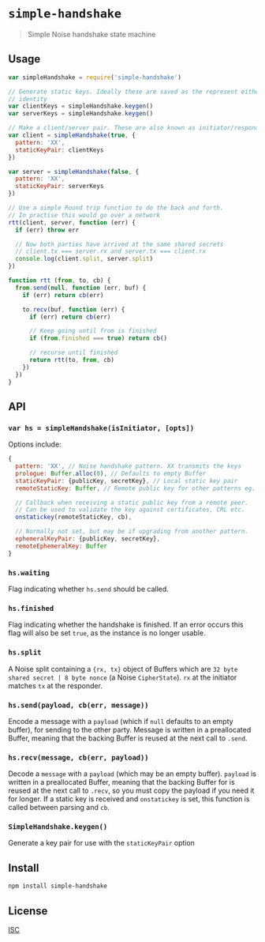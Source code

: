 # `simple-handshake`

> Simple Noise handshake state machine

## Usage

```js
var simpleHandshake = require('simple-handshake')

// Generate static keys. Ideally these are saved as the represent either party's
// identity
var clientKeys = simpleHandshake.keygen()
var serverKeys = simpleHandshake.keygen()

// Make a client/server pair. These are also known as initiator/responder
var client = simpleHandshake(true, {
  pattern: 'XX',
  staticKeyPair: clientKeys
})

var server = simpleHandshake(false, {
  pattern: 'XX',
  staticKeyPair: serverKeys
})

// Use a simple Round trip function to do the back and forth.
// In practise this would go over a network
rtt(client, server, function (err) {
  if (err) throw err

  // Now both parties have arrived at the same shared secrets
  // client.tx === server.rx and server.tx === client.rx
  console.log(client.split, server.split)
})

function rtt (from, to, cb) {
  from.send(null, function (err, buf) {
    if (err) return cb(err)

    to.recv(buf, function (err) {
      if (err) return cb(err)

      // Keep going until from is finished
      if (from.finished === true) return cb()

      // recurse until finished
      return rtt(to, from, cb)
    })
  })
}

```

## API

### `var hs = simpleHandshake(isInitiator, [opts])`

Options include:

```js
{
  pattern: 'XX', // Noise handshake pattern. XX transmits the keys
  prologue: Buffer.alloc(0), // Defaults to empty Buffer
  staticKeyPair: {publicKey, secretKey}, // Local static key pair
  remoteStaticKey: Buffer, // Remote public key for other patterns eg. KK

  // Callback when receiving a static public key from a remote peer.
  // Can be used to validate the key against certificates, CRL etc.
  onstatickey(remoteStaticKey, cb),

  // Normally not set, but may be if upgrading from another pattern.
  ephemeralKeyPair: {publicKey, secretKey},
  remoteEphemeralKey: Buffer
}
```

### `hs.waiting`

Flag indicating whether `hs.send` should be called.

### `hs.finished`

Flag indicating whether the handshake is finished. If an error occurs this flag
will also be set `true`, as the instance is no longer usable.

### `hs.split`

A Noise split containing a `{rx, tx}` object of Buffers which are
`32 byte shared secret | 8 byte nonce` (a Noise `CipherState`). `rx` at the
initiator matches `tx` at the responder.

### `hs.send(payload, cb(err, message))`

Encode a message with a `payload` (which if `null` defaults to an empty buffer),
for sending to the other party. Message is written in a preallocated Buffer,
meaning that the backing Buffer is reused at the next call to `.send`.

### `hs.recv(message, cb(err, payload))`

Decode a `message` with a `payload` (which may be an empty buffer). `payload` is
written in a preallocated Buffer, meaning that the backing Buffer for is reused
at the next call to `.recv`, so you must copy the payload if you need it for
longer. If a static key is received and `onstatickey` is set, this function is
called between parsing and `cb`.

### `SimpleHandshake.keygen()`

Generate a key pair for use with the `staticKeyPair` option

## Install

```sh
npm install simple-handshake
```

## License

[ISC](LICENSE)
